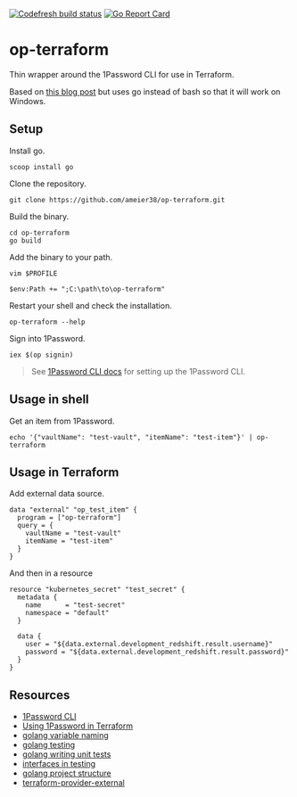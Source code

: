 [![Codefresh build status]( https://g.codefresh.io/api/badges/pipeline/ameier38/ameier38%2Fop-terraform%2Fop-terraform?key=eyJhbGciOiJIUzI1NiJ9.NWMzMjE0ODA3YTJkOGI3ZjkxMzVhZjlm.WFn4I6XuUDBfWsKEp6LIuG-IlDsT4JCDTjMzeH7kGu8&type=cf-1)]( https://g.codefresh.io/pipelines/op-terraform/builds?filter=trigger:build~Build;pipeline:5ce2933ab66ecb8654fe386b~op-terraform)
[![Go Report Card](https://goreportcard.com/badge/github.com/ameier38/op-terraform)](https://goreportcard.com/report/github.com/ameier38/op-terraform)

# op-terraform
Thin wrapper around the 1Password CLI for use in Terraform.

Based on [this blog post](https://medium.com/@JesseDearing/using-1password-values-in-terraform-71d2e3077380)
but uses go instead of bash so that it will work on Windows.

## Setup

Install go.
```
scoop install go
```

Clone the repository.
```
git clone https://github.com/ameier38/op-terraform.git
```

Build the binary.
```
cd op-terraform
go build
```

Add the binary to your path.
```
vim $PROFILE
```
```
$env:Path += ";C:\path\to\op-terraform"
```

Restart your shell and check the installation.
```
op-terraform --help
```

Sign into 1Password.
```
iex $(op signin)
```
> See [1Password CLI docs](https://support.1password.com/command-line-getting-started/) 
for setting up the 1Password CLI.

## Usage in shell
Get an item from 1Password.
```
echo '{"vaultName": "test-vault", "itemName": "test-item"}' | op-terraform
```

## Usage in Terraform
Add external data source.
```t
data "external" "op_test_item" {
  program = ["op-terraform"]
  query = {
    vaultName = "test-vault"
    itemName = "test-item"
  }
}
```

And then in a resource
```t
resource "kubernetes_secret" "test_secret" {
  metadata {
    name      = "test-secret"
    namespace = "default"
  }

  data {
    user = "${data.external.development_redshift.result.username}"
    password = "${data.external.development_redshift.result.password}"
  }
}
```

## Resources
- [1Password CLI](https://support.1password.com/command-line-getting-started/)
- [Using 1Password in Terraform](https://medium.com/@JesseDearing/using-1password-values-in-terraform-71d2e3077380)
- [golang variable naming](https://talks.golang.org/2014/names.slide#1)
- [golang testing](https://golang.org/pkg/testing/)
- [golang writing unit tests](https://blog.alexellis.io/golang-writing-unit-tests/)
- [interfaces in testing](https://nathanleclaire.com/blog/2015/10/10/interfaces-and-composition-for-effective-unit-testing-in-golang/)
- [golang project structure](https://github.com/golang-standards/project-layout)
- [terraform-provider-external](https://github.com/terraform-providers/terraform-provider-external)
